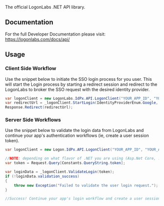 The official LogonLabs .NET API library.

## Documentation

For the full Developer Documentation please visit: https://logonlabs.com/docs/api/


## Usage

### Client Side Workflow

Use the snippet below to initiate the SSO login process for you user. This will start the Login process by starting a redirect session and redirect to the LogonLabs to broker the SSO request with the desired identity provider.

```csharp
var logonClient = new LogonLabs.IdPx.API.LogonClient("YOUR_APP_ID", "YOUR_APP_SECRET");
var redirectUrl = _logonClient.StartLogin(IdentityProviderEnum.Google, "consumer@example.com");
Response.Redirect(redirectUrl);
```

### Server Side Workflows

Use the snippet below to validate the login data from LogonLabs and continue your app's authentication workflows (ie, create a user session token).

```csharp
var logonClient = new Logon.IdPx.API.LogonClient("YOUR_APP_ID", "YOUR_APP_SECRET");

//NOTE: depending on what flavor of .NET you are using (Asp.Net Core, .NET Framework), this could be slightly different
var token = Request.Query[Constants.QueryString.token];

var loginData = _logonClient.ValidateLogin(token);
if (!loginData.validation_success)
{
    throw new Exception("Failed to validate the user login request.");
}

//Success! Continue your app's login workflow and create a user session, etc!
```